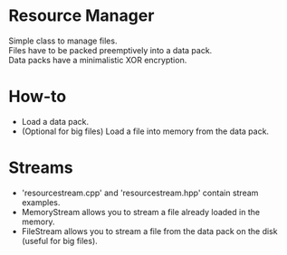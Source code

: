# Resource Manager  

Simple class to manage files.  
Files have to be packed preemptively into a data pack.  
Data packs have a minimalistic XOR encryption.  

# How-to  

  - Load a data pack.  
  - (Optional for big files) Load a file into memory from the data pack.  

# Streams  

  - 'resourcestream.cpp' and 'resourcestream.hpp' contain stream examples.  
  - MemoryStream allows you to stream a file already loaded in the memory.  
  - FileStream allows you to stream a file from the data pack on the disk (useful for big files).  